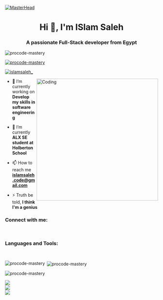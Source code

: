 [![MasterHead](https://firebasestorage.googleapis.com/v0/b/flexi-coding.appspot.com/o/dempgi7-520f8d5f-63d4-4453-8822-dbc149ae27f8.gif?alt=media&token=91c0c7b2-93c3-4029-b011-1a8703c5730d)](https://rishavchanda.io)

<h1 align="center">Hi 👋, I'm ISlam Saleh</h1>
<h3 align="center">A passionate Full-Stack developer from Egypt</h3>

<p align="left"> <img src="https://komarev.com/ghpvc/?username=procode-mastery&label=Profile%20views&color=0e75b6&style=flat" alt="procode-mastery" /> </p>

<p align="left"> <a href="https://github.com/ryo-ma/github-profile-trophy"><img src="https://github-profile-trophy.vercel.app/?username=procode-mastery" alt="procode-mastery" /></a> </p>

<p align="left"> <a href="https://twitter.com/islamsaleh_" target="blank"><img src="https://img.shields.io/twitter/follow/islamsaleh_?logo=twitter&style=for-the-badge" alt="islamsaleh_" /></a> </p>

<img align="right" alt="Coding" width="400" src="https://cdn.dribbble.com/users/1162077/screenshots/3848914/programmer.gif">

- 🔭 I’m currently working on **Develop my skills in software engineering**

- 🌱 I’m currently **ALX SE student at Holberton School**

- 📫 How to reach me **islamsaleh.code@gmail.com**

- ⚡ Truth be told, **I think I'm a genius**

<h3 align="left">Connect with me:</h3>
<p align="left">

<br/>

<h3 align="left">Languages and Tools:</h3>

<br/>

<p><img align="left" src="https://github-readme-stats.vercel.app/api/top-langs?username=procode-mastery&show_icons=true&locale=en&layout=compact" alt="procode-mastery" /></p>

<p>&nbsp;<img align="center" src="https://github-readme-stats.vercel.app/api?username=procode-mastery&show_icons=true&locale=en" alt="procode-mastery" /></p>

<p><img align="center" src="https://github-readme-streak-stats.herokuapp.com/?user=procode-mastery&" alt="procode-mastery" /></p>


![](https://github-readme-stats.vercel.app/api?username=ProCode-Mastery&theme=shades-of-purple&hide_border=false&include_all_commits=true&count_private=false)<br/>
![](https://github-readme-streak-stats.herokuapp.com/?user=ProCode-Mastery&theme=shades-of-purple&hide_border=false)<br/>
![](https://github-readme-stats.vercel.app/api/top-langs/?username=ProCode-Mastery&theme=shades-of-purple&hide_border=false&include_all_commits=true&count_private=false&layout=compact)
